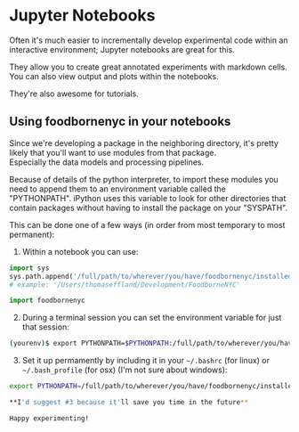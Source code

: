 # Jupyter Notebooks

Often it's much easier to incrementally develop experimental code within an interactive environment; Jupyter notebooks are great for this.

They allow you to create great annotated experiments with markdown cells. You can also view output and plots within the notebooks. 

They're also awesome for tutorials.

## Using foodbornenyc in your notebooks

Since we're developing a package in the neighboring directory, it's pretty likely that you'll want to use modules from that package.  
Especially the data models and processing pipelines.
 
Because of details of the python interpreter, to import these modules you need to append them to an environment variable called the "PYTHONPATH".
iPython uses this variable to look for other directories that contain packages without having to install the package on your "SYSPATH".

This can be done one of a few ways (in order from most temporary to most permanent):

1. Within a notebook you can use:
```python
import sys
sys.path.append('/full/path/to/wherever/you/have/foodbornenyc/installed')
# example: '/Users/thomaseffland/Development/FoodborneNYC'

import foodbornenyc
```
2. During a terminal session you can set the environment variable for just that session:
```bash
(yourenv)$ export PYTHONPATH=$PYTHONPATH:/full/path/to/wherever/you/have/foodbornenyc/installed
```

3. Set it up permamently by including it in your ```~/.bashrc``` (for linux) or ```~/.bash_profile``` (for osx) (I'm not sure about windows):
```bash
export PYTHONPATH=/full/path/to/wherever/you/have/foodbornenyc/installed

**I'd suggest #3 because it'll save you time in the future**

Happy experimenting!
